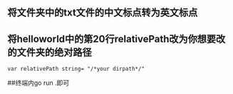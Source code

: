 将文件夹中的txt文件的中文标点转为英文标点
----------------------------------------------------------------

## 将helloworld中的第20行relativePath改为你想要改的文件夹的绝对路径

`var relativePath string= "/*your dirpath*/"`

##终端内go run .即可